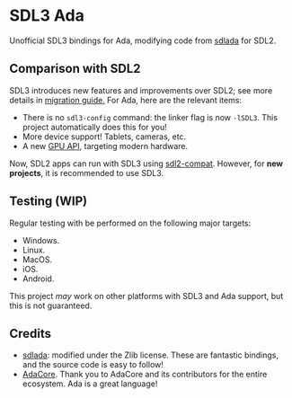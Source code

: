 # SDL3 Ada

Unofficial SDL3 bindings for Ada,
modifying code from [sdlada](https://github.com/ada-game-framework/sdlada)
for SDL2.

## Comparison with SDL2

SDL3 introduces new features and improvements
over SDL2;
see more details in [migration guide.](https://github.com/libsdl-org/SDL/blob/main/docs/README-migration.md)
For Ada, here are the relevant items:

- There is no `sdl3-config` command: the linker flag is now `-lSDL3`.
  This project automatically does this for you!
- More device support! Tablets, cameras, etc.
- A new [GPU API](https://wiki.libsdl.org/SDL3/CategoryGPU), targeting modern hardware.

Now, SDL2 apps can run with SDL3 using [sdl2-compat](https://github.com/libsdl-org/sdl2-compat).
However, for **new projects**, it is recommended
to use SDL3.

## Testing (WIP)

Regular testing with be performed
on the following major targets:

- Windows.
- Linux.
- MacOS.
- iOS.
- Android.

This project _may_ work on
other platforms with SDL3 and Ada
support, but this is not guaranteed.

## Credits

- [sdlada](https://github.com/ada-game-framework/sdlada):
  modified under the Zlib license. These are fantastic bindings,
  and the source code is easy to follow!
- [AdaCore](https://www.adacore.com/).
  Thank you to AdaCore and its contributors for the entire ecosystem.
  Ada is a great language!
